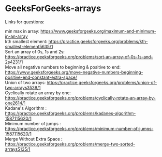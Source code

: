 # GeeksForGeeks-arrays

Links for questions:

min max in array: https://www.geeksforgeeks.org/maximum-and-minimum-in-an-array <br>
kth smallest element: https://practice.geeksforgeeks.org/problems/kth-smallest-element5635/1 <br>
Sort an array of 0s, 1s and 2s: https://practice.geeksforgeeks.org/problems/sort-an-array-of-0s-1s-and-2s4231/1 <br>
Move all negative numbers to beginning & positive to end: https://www.geeksforgeeks.org/move-negative-numbers-beginning-positive-end-constant-extra-space/ <br>
Union of two arrays: https://practice.geeksforgeeks.org/problems/union-of-two-arrays3538/1 <br>
Cyclically rotate an array by one: https://practice.geeksforgeeks.org/problems/cyclically-rotate-an-array-by-one2614/1 <br>
Kadane's Algorithm : https://practice.geeksforgeeks.org/problems/kadanes-algorithm-1587115620/1 <br>
Minimum number of jumps : https://practice.geeksforgeeks.org/problems/minimum-number-of-jumps-1587115620/1 <br>
Merge Without Extra Space : https://practice.geeksforgeeks.org/problems/merge-two-sorted-arrays5135/1 <br>


